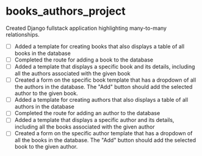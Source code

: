 # books_authors_project
Created Django fullstack application highlighting many-to-many relationships.

 - [ ] Added a template for creating books that also displays a table of all books in the database
 - [ ] Completed the route for adding a book to the database
 - [ ] Added a template that displays a specific book and its details, including all the authors associated with the given book
 - [ ] Created a form on the specific book template that has a dropdown of all the authors in the database. The "Add" button should add the selected author to the given book.
 - [ ] Added a template for creating authors that also displays a table of all authors in the database
 - [ ] Completed the route for adding an author to the database
 - [ ] Added a template that displays a specific author and its details, including all the books associated with the given author
 - [ ] Created a form on the specific author template that has a dropdown of all the books in the database. The "Add" button should add the selected book to the given author.